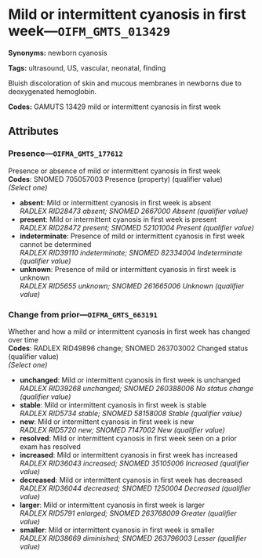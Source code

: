 # Mild or intermittent cyanosis in first week—`OIFM_GMTS_013429`

**Synonyms:** newborn cyanosis

**Tags:** ultrasound, US, vascular, neonatal, finding

Bluish discoloration of skin and mucous membranes in newborns due to deoxygenated hemoglobin.

**Codes:** GAMUTS 13429 mild or intermittent cyanosis in first week

## Attributes

### Presence—`OIFMA_GMTS_177612`

Presence or absence of mild or intermittent cyanosis in first week  
**Codes**: SNOMED 705057003 Presence (property) (qualifier value)  
*(Select one)*

- **absent**: Mild or intermittent cyanosis in first week is absent  
_RADLEX RID28473 absent; SNOMED 2667000 Absent (qualifier value)_
- **present**: Mild or intermittent cyanosis in first week is present  
_RADLEX RID28472 present; SNOMED 52101004 Present (qualifier value)_
- **indeterminate**: Presence of mild or intermittent cyanosis in first week cannot be determined  
_RADLEX RID39110 indeterminate; SNOMED 82334004 Indeterminate (qualifier value)_
- **unknown**: Presence of mild or intermittent cyanosis in first week is unknown  
_RADLEX RID5655 unknown; SNOMED 261665006 Unknown (qualifier value)_

### Change from prior—`OIFMA_GMTS_663191`

Whether and how a mild or intermittent cyanosis in first week has changed over time  
**Codes**: RADLEX RID49896 change; SNOMED 263703002 Changed status (qualifier value)  
*(Select one)*

- **unchanged**: Mild or intermittent cyanosis in first week is unchanged  
_RADLEX RID39268 unchanged; SNOMED 260388006 No status change (qualifier value)_
- **stable**: Mild or intermittent cyanosis in first week is stable  
_RADLEX RID5734 stable; SNOMED 58158008 Stable (qualifier value)_
- **new**: Mild or intermittent cyanosis in first week is new  
_RADLEX RID5720 new; SNOMED 7147002 New (qualifier value)_
- **resolved**: Mild or intermittent cyanosis in first week seen on a prior exam has resolved  
- **increased**: Mild or intermittent cyanosis in first week has increased  
_RADLEX RID36043 increased; SNOMED 35105006 Increased (qualifier value)_
- **decreased**: Mild or intermittent cyanosis in first week has decreased  
_RADLEX RID36044 decreased; SNOMED 1250004 Decreased (qualifier value)_
- **larger**: Mild or intermittent cyanosis in first week is larger  
_RADLEX RID5791 enlarged; SNOMED 263768009 Greater (qualifier value)_
- **smaller**: Mild or intermittent cyanosis in first week is smaller  
_RADLEX RID38669 diminished; SNOMED 263796003 Lesser (qualifier value)_